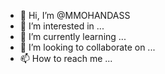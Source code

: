 - 👋 Hi, I’m @MMOHANDASS
- 👀 I’m interested in ...
- 🌱 I’m currently learning ...
- 💞️ I’m looking to collaborate on ...
- 📫 How to reach me ...

<!---
MMOHANDASS/MMOHANDASS is a ✨ special ✨ repository because its `README.md` (this file) appears on your GitHub profile.
You can click the Preview link to take a look at your changes.
--->
